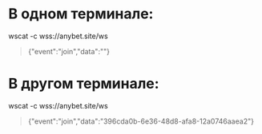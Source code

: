 # В одном терминале:
wscat -c wss://anybet.site/ws
> {"event":"join","data":""}

# В другом терминале:
wscat -c wss://anybet.site/ws
> {"event":"join","data":"396cda0b-6e36-48d8-afa8-12a0746aaea2"}
